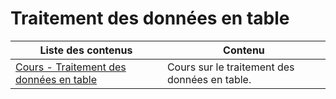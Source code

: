 # Traitement des données en table

| Liste des contenus                           | Contenu                             |
| -------------------------------------------- | ----------------------------------- |
| [Cours - Traitement des données en table](cours.md) | Cours sur le traitement des données en table. |